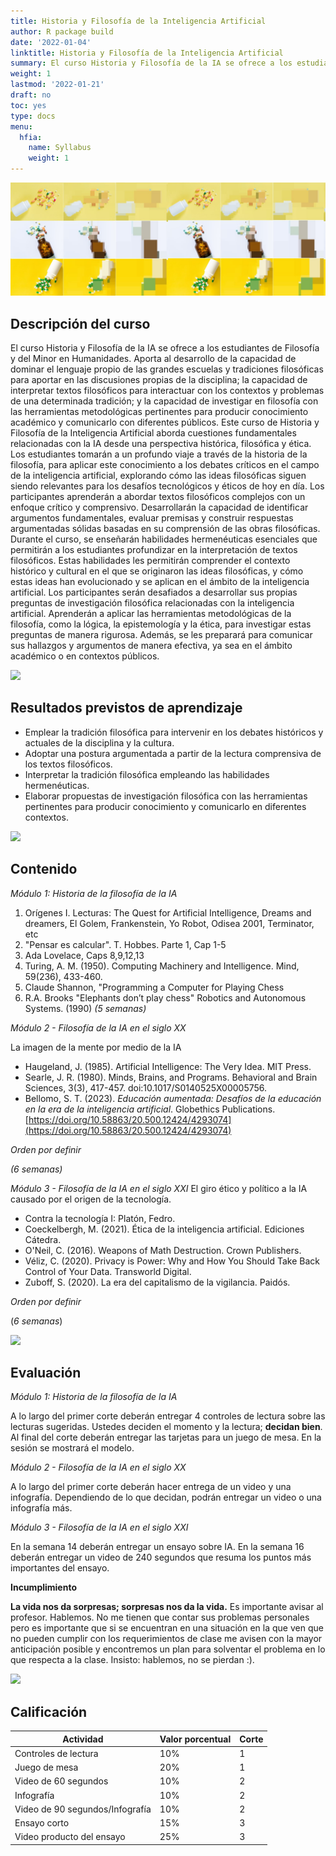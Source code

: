 ```yaml
---
title: Historia y Filosofía de la Inteligencia Artificial 
author: R package build
date: '2022-01-04'
linktitle: Historia y Filosofía de la Inteligencia Artificial 
summary: El curso Historia y Filosofía de la IA se ofrece a los estudiantes de Filosofía y del Minor en Humanidades. Aporta al desarrollo de la capacidad de dominar el lenguaje propio de las grandes escuelas y tradiciones filosóficas para aportar en las discusiones propias de la disciplina; la capacidad de interpretar textos filosóficos para interactuar con los contextos y problemas de una determinada tradición; y la capacidad de investigar en filosofía con las herramientas metodológicas pertinentes para producir conocimiento académico y comunicarlo con diferentes públicos. 
weight: 1
lastmod: '2022-01-21'
draft: no
toc: yes
type: docs
menu:
  hfia:
    name: Syllabus
    weight: 1
---
```


![](img/banner.jpg)

##  Descripción del curso

El curso Historia y Filosofía de la IA se ofrece a los estudiantes de Filosofía y del Minor en Humanidades. Aporta al desarrollo de la capacidad de dominar el lenguaje propio de las grandes escuelas y tradiciones filosóficas para aportar en las discusiones propias de la disciplina; la capacidad de interpretar textos filosóficos para interactuar con los contextos y problemas de una determinada tradición; y la capacidad de investigar en filosofía con las herramientas metodológicas pertinentes para producir conocimiento académico y comunicarlo con diferentes públicos. Este curso de Historia y Filosofía de la Inteligencia Artificial aborda cuestiones fundamentales relacionadas con la IA desde una perspectiva histórica, filosófica y ética. Los estudiantes tomarán a un profundo viaje a través de la historia de la filosofía, para aplicar este conocimiento a los debates críticos en el campo de la inteligencia artificial, explorando cómo las ideas filosóficas siguen siendo relevantes para los desafíos tecnológicos y éticos de hoy en día. Los participantes aprenderán a abordar textos filosóficos complejos con un enfoque crítico y comprensivo. Desarrollarán la capacidad de identificar argumentos fundamentales, evaluar premisas y construir respuestas argumentadas sólidas basadas en su comprensión de las obras filosóficas. Durante el curso, se enseñarán habilidades hermenéuticas esenciales que permitirán a los estudiantes profundizar en la interpretación de textos filosóficos. Estas habilidades les permitirán comprender el contexto histórico y cultural en el que se originaron las ideas filosóficas, y cómo estas ideas han evolucionado y se aplican en el ámbito de la inteligencia artificial. Los participantes serán desafiados a desarrollar sus propias preguntas de investigación filosófica relacionadas con la inteligencia artificial. Aprenderán a aplicar las herramientas metodológicas de la filosofía, como la lógica, la epistemología y la ética, para investigar estas preguntas de manera rigurosa. Además, se les preparará para comunicar sus hallazgos y argumentos de manera efectiva, ya sea en el ámbito académico o en contextos públicos. 



![](/courses/hfc/_index_files/borde.jpg)

## Resultados previstos de aprendizaje

- Emplear la tradición filosófica para intervenir en los debates históricos y actuales de la disciplina y la cultura.   
- Adoptar una postura argumentada a partir de la lectura comprensiva de los textos filosóficos. 
- Interpretar  la tradición filosófica empleando las habilidades hermenéuticas.
- Elaborar propuestas de investigación filosófica con las herramientas pertinentes para producir conocimiento y comunicarlo en diferentes contextos. 


![](/courses/hfc/_index_files/borde.jpg)



##  Contenido


*Módulo 1: Historia de la filosofía de la IA*

1. Orígenes I. Lecturas: The Quest for Artificial Intelligence, Dreams and dreamers, El Golem, Frankenstein, Yo Robot, Odisea 2001, Terminator, etc 
1. "Pensar es calcular". T. Hobbes. Parte 1, Cap 1-5
1. Ada Lovelace, Caps 8,9,12,13
1. Turing, A. M. (1950). Computing Machinery and Intelligence. Mind, 59(236), 433-460. 
1. Claude Shannon, "Programming a Computer for Playing Chess
1. R.A. Brooks "Elephants don’t play chess" Robotics and Autonomous Systems. (1990)
*(5 semanas)*

*Módulo 2 - Filosofía de la IA en el siglo XX*

La imagen de la mente por medio de la IA

- Haugeland, J. (1985). Artificial Intelligence: The Very Idea. MIT Press.
- Searle, J. R. (1980). Minds, Brains, and Programs. Behavioral and Brain Sciences, 3(3), 417-457. doi:10.1017/S0140525X00005756.
- Bellomo, S. T. (2023). _Educación aumentada: Desafíos de la educación en la era de la inteligencia artificial_. Globethics Publications. [https://doi.org/10.58863/20.500.12424/4293074](https://doi.org/10.58863/20.500.12424/4293074)

*Orden por definir*

*(6 semanas)*

*Módulo 3 - Filosofía de la IA en el siglo XXI*
El giro ético y político a la IA causado por el origen de la tecnología.

- Contra la tecnología I: Platón, Fedro. 
- Coeckelbergh, M. (2021). Ética de la inteligencia artificial. Ediciones Cátedra.
- O'Neil, C. (2016). Weapons of Math Destruction. Crown Publishers.
- Véliz, C. (2020). Privacy is Power: Why and How You Should Take Back Control of Your Data. Transworld Digital.
- Zuboff, S. (2020). La era del capitalismo de la vigilancia. Paidós.

*Orden por definir*

(*6 semanas*)

![](/courses/hfc/_index_files/borde.jpg)

## Evaluación


*Módulo 1: Historia de la filosofía de la IA*

A lo largo del primer corte deberán entregar 4 controles de lectura sobre las lecturas sugeridas. Ustedes deciden el momento y la lectura; **decidan bien**.
Al final del corte deberán entregar las tarjetas para un juego de mesa. En la sesión se mostrará el modelo. 

*Módulo 2 - Filosofía de la IA en el siglo XX*

A lo largo del primer corte deberán hacer entrega de un video y una infografía. Dependiendo de lo que decidan, podrán entregar un video o una infografía más.

*Módulo 3 - Filosofía de la IA en el siglo XXI*

En la semana 14 deberán entregar un ensayo sobre IA. En la semana 16 deberán entregar un video de 240 segundos que resuma los puntos más importantes del ensayo.

**Incumplimiento**

**La vida nos da sorpresas; sorpresas nos da la vida.**  Es importante avisar al profesor. Hablemos. No me tienen que contar sus problemas personales pero es importante que si se encuentran en una situación en la que ven que no pueden cumplir con los requerimientos de clase me avisen con la mayor anticipación posible y encontremos un plan para solventar el problema en lo que respecta a la clase. Insisto: hablemos, no se pierdan :).


![](/courses/hfc/_index_files/borde.jpg)

## Calificación
| Actividad                       | Valor porcentual | Corte |
|---------------------------------|------------------|-------|
| Controles de lectura                | 10%              | 1     |
| Juego de mesa                   | 20%              | 1     |
| Video de 60 segundos            | 10%              | 2     |
| Infografía                      | 10%              | 2     |
| Video de 90 segundos/Infografía | 10%              | 2     |
| Ensayo corto                    | 15%              | 3     |
| Video producto del ensayo       | 25%              | 3     |